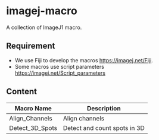 # imagej-macro
A collection of ImageJ1 macro. 

## Requirement
- We use Fiji to develop the macros https://imagej.net/Fiji.
- Some macros use script parameters https://imagej.net/Script_parameters


## Content

|Macro Name | Description |
|---|---|
|Align_Channels | Align channels |
|Detect_3D_Spots | Detect and count spots in 3D |

